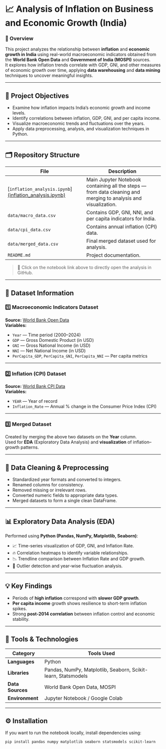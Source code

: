 # 📈 Analysis of Inflation on Business and Economic Growth (India)

### 🧾 Overview
This project analyzes the relationship between **inflation** and **economic growth in India** using real-world macroeconomic indicators obtained from the **World Bank Open Data** and **Government of India (MOSPI)** sources.  
It explores how inflation trends correlate with GDP, GNI, and other measures of economic growth over time, applying **data warehousing** and **data mining** techniques to uncover meaningful insights.

---

## 📘 Project Objectives
- Examine how inflation impacts India’s economic growth and income levels.
- Identify correlations between inflation, GDP, GNI, and per capita income.
- Visualize macroeconomic trends and fluctuations over the years.
- Apply data preprocessing, analysis, and visualization techniques in Python.

---

## 🗂️ Repository Structure
| File | Description |
|------|--------------|
| [`inflation_analysis.ipynb`][(inflation_analysis.ipynb) ](https://github.com/diyaa1201/Analysis-of-Inflation-on-Business-Cycle/blob/main/Analysis_of_inflation.ipynb)| Main Jupyter Notebook containing all the steps — from data cleaning and merging to analysis and visualization. |
| `data/macro_data.csv` | Contains GDP, GNI, NNI, and per capita indicators for India. |
| `data/cpi_data.csv` | Contains annual inflation (CPI) data. |
| `data/merged_data.csv` | Final merged dataset used for analysis. |
| `README.md` | Project documentation. |

> 📌 Click on the notebook link above to directly open the analysis in GitHub.

---

## 💾 Dataset Information

### **1️⃣ Macroeconomic Indicators Dataset**
**Source:** [World Bank Open Data](https://data.worldbank.org/)  
**Variables:**
- `Year` — Time period (2000–2024)  
- `GDP` — Gross Domestic Product (in USD)  
- `GNI` — Gross National Income (in USD)  
- `NNI` — Net National Income (in USD)  
- `PerCapita_GDP`, `PerCapita_GNI`, `PerCapita_NNI` — Per capita metrics  

---

### **2️⃣ Inflation (CPI) Dataset**
**Source:** [World Bank CPI Data](https://data.worldbank.org/indicator/FP.CPI.TOTL.ZG)  
**Variables:**
- `YEAR` — Year of record  
- `Inflation_Rate` — Annual % change in the Consumer Price Index (CPI)

---

### **3️⃣ Merged Dataset**
Created by merging the above two datasets on the **Year** column.  
Used for **EDA** (Exploratory Data Analysis) and **visualization** of inflation–growth patterns.

---

## 🧹 Data Cleaning & Preprocessing
- Standardized year formats and converted to integers.  
- Renamed columns for consistency.  
- Removed missing or irrelevant rows.  
- Converted numeric fields to appropriate data types.  
- Merged datasets to form a single clean DataFrame.  

---

## 📊 Exploratory Data Analysis (EDA)
Performed using **Python (Pandas, NumPy, Matplotlib, Seaborn)**:
- 📈 Time-series visualization of GDP, GNI, and Inflation Rate.  
- 🔥 Correlation heatmaps to identify variable relationships.  
- 📉 Trendline comparison between Inflation Rate and GDP growth.  
- 🧮 Outlier detection and year-wise fluctuation analysis.  

---

## 💡 Key Findings
- Periods of **high inflation** correspond with **slower GDP growth**.  
- **Per capita income** growth shows resilience to short-term inflation spikes.  
- Strong **post-2014 correlation** between inflation control and economic stability.  

---

## 🧰 Tools & Technologies
| Category | Tools Used |
|-----------|-------------|
| **Languages** | Python |
| **Libraries** | Pandas, NumPy, Matplotlib, Seaborn, Scikit-learn, Statsmodels |
| **Data Sources** | World Bank Open Data, MOSPI |
| **Environment** | Jupyter Notebook / Google Colab |

---

## ⚙️ Installation
If you want to run the notebook locally, install dependencies using:
```bash
pip install pandas numpy matplotlib seaborn statsmodels scikit-learn
